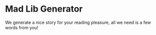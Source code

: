 # Mad Lib Generator

We generate a nice story for your reading pleasure, all we need is a few words from you!
